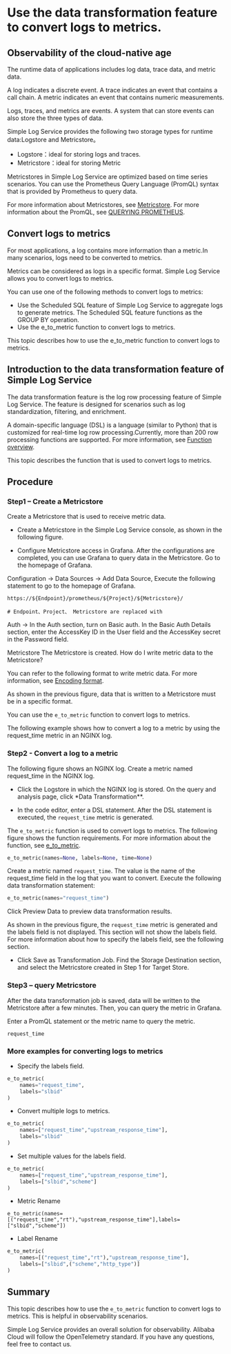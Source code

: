 # Use the data transformation feature to convert logs to metrics.

## Observability of the cloud-native age

The runtime data of applications includes log data, trace data, and metric data.

A log indicates a discrete event. A trace indicates an event that contains a call chain. A metric indicates an event that contains numeric measurements.


Logs, traces, and metrics are events. A system that can store events can also store the three types of data.

Simple Log Service provides the following two storage types for runtime data:Logstore and Metricstore。

- Logstore：ideal for storing logs and traces.
- Metricstore：ideal for storing Metric

Metricstores in Simple Log Service are optimized based on time series scenarios. You can use the Prometheus Query Language (PromQL) syntax that is provided by Prometheus to query data.

For more information about Metricstores, see [Metricstore](https://www.alibabacloud.com/help/en/doc-detail/171723.html). For more information about the PromQL, see [QUERYING PROMETHEUS](https://prometheus.io/docs/prometheus/latest/querying/basics/).

## Convert logs to metrics

For most applications, a log contains more information than a metric.In many scenarios, logs need to be converted to metrics.

Metrics can be considered as logs in a specific format. Simple Log Service allows you to convert logs to metrics.

You can use one of the following methods to convert logs to metrics:


- Use the Scheduled SQL feature of Simple Log Service to aggregate logs to generate metrics. The Scheduled SQL feature functions as the GROUP BY operation.
- Use the e_to_metric function to convert logs to metrics.

This topic describes how to use the e_to_metric function to convert logs to metrics.

## Introduction to the data transformation feature of Simple Log Service

The data transformation feature is the log row processing feature of Simple Log Service. The feature is designed for scenarios such as log standardization, filtering, and enrichment.

A domain-specific language (DSL) is a language (similar to Python) that is customized for real-time log row processing.Currently, more than 200 row processing functions are supported. For more information, see [Function overview](https://www.alibabacloud.com/help/en/doc-detail/159702.html).

This topic describes the function that is used to convert logs to metrics.

## Procedure

### Step1 – Create a Metricstore

Create a Metricstore that is used to receive metric data.

- Create a Metricstore in the Simple Log Service console, as shown in the following figure.


- Configure Metricstore access in Grafana. After the configurations are completed, you can use Grafana to query data in the Metricstore. Go to the homepage of Grafana.

Configuration -> Data Sources -> Add Data Source, Execute the following statement to go to the homepage of Grafana.

```
https://${Endpoint}/prometheus/${Project}/${Metricstore}/

# Endpoint、Project、 Metricstore are replaced with
```

Auth -> In the Auth section, turn on Basic auth. In the Basic Auth Details section, enter the AccessKey ID in the User field and the AccessKey secret in the Password field.

Metricstore The Metricstore is created. How do I write metric data to the Metricstore?

You can refer to the following format to write metric data. For more information, see [Encoding format](https://www.alibabacloud.com/help/en/doc-detail/171773.htm).

As shown in the previous figure, data that is written to a Metricstore must be in a specific format.

You can use the `e_to_metric` function to convert logs to metrics.

The following example shows how to convert a log to a metric by using the request_time metric in an NGINX log.

### Step2 - Convert a log to a metric

The following figure shows an NGINX log. Create a metric named request_time in the NGINX log.

- Click the Logstore in which the NGINX log is stored. On the query and analysis page, click \*Data Transformation\*\*.

- In the code editor, enter a DSL statement. After the DSL statement is executed, the `request_time` metric is generated.

The `e_to_metric` function is used to convert logs to metrics. The following figure shows the function requirements. For more information about the function, see [e_to_metric](https://www.alibabacloud.com/help/en/doc-detail/125484.html?#section-u7i-ymg-jzp).

```python
e_to_metric(names=None, labels=None, time=None)

```

Create a metric named `request_time`. The value is the name of the request_time field in the log that you want to convert. Execute the following data transformation statement:

```python
e_to_metric(names="request_time")
```

Click Preview Data to preview data transformation results.


As shown in the previous figure, the `request_time` metric is generated and the labels field is not displayed. This section will not show the labels field. For more information about how to specify the labels field, see the following section.

- Click Save as Transformation Job. Find the Storage Destination section, and select the Metricstore created in Step 1 for Target Store.

### Step3 – query Metricstore

After the data transformation job is saved, data will be written to the Metricstore after a few minutes. Then, you can query the metric in Grafana.

Enter a PromQL statement or the metric name to query the metric.

```
request_time
```


### More examples for converting logs to metrics

- Specify the labels field.

```python
e_to_metric(
    names="request_time",
    labels="slbid"
)
```

- Convert multiple logs to metrics.

```python
e_to_metric(
    names=["request_time","upstream_response_time"],
    labels="slbid"
)
```

- Set multiple values for the labels field.

```python
e_to_metric(
    names=["request_time","upstream_response_time"],
    labels=["slbid","scheme"]
)
```


- Metric Rename

```
e_to_metric(names=[("request_time","rt"),"upstream_response_time"],labels=["slbid","scheme"])
```

- Label Rename

```python
e_to_metric(
    names=[("request_time","rt"),"upstream_response_time"],
    labels=["slbid",("scheme","http_type")]
)
```

## Summary

This topic describes how to use the `e_to_metric` function to convert logs to metrics. This is helpful in observability scenarios.

Simple Log Service provides an overall solution for observability. Alibaba Cloud will follow the OpenTelemetry standard. If you have any questions, feel free to contact us.
